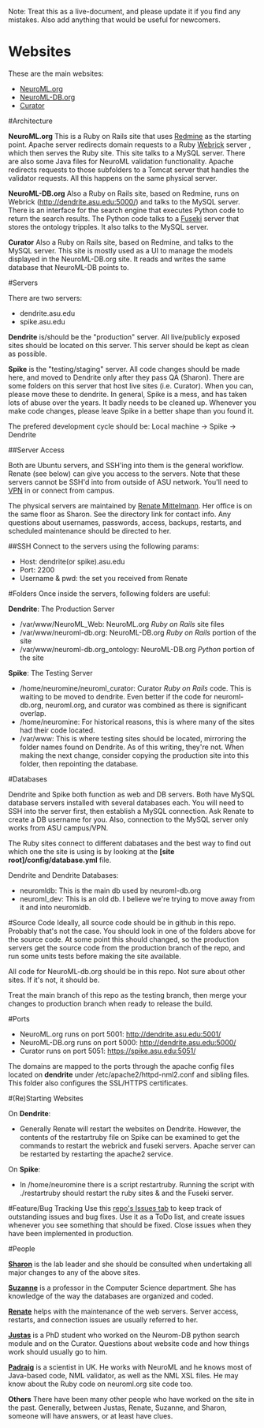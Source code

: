 Note: Treat this as a live-document, and please update it if you find any mistakes. Also add anything that would be useful for newcomers.

# Websites

These are the main websites:
 - [NeuroML.org](https://NeuroML.org)
 - [NeuroML-DB.org](https://neuroml-db.org)
 - [Curator](https://spike.asu.edu:5051/add_cell)

#Architecture

**NeuroML.org**
This is a Ruby on Rails site that uses [Redmine](http://www.redmine.org/) as the starting point. Apache server redirects  domain requests to a Ruby [Webrick](https://en.wikipedia.org/wiki/WEBrick) server , which then serves the Ruby site. This site talks to a MySQL server. There are also some Java files for NeuroML validation functionality. Apache redirects requests to those subfolders to a Tomcat server that handles the validator requests. All this happens on the same physical server.

**NeuroML-DB.org**
Also a Ruby on Rails site, based on Redmine, runs on Webrick (http://dendrite.asu.edu:5000/) and talks to the MySQL server. There is an interface for the search engine that executes Python code to return the search results. The Python code talks to a [Fuseki](https://jena.apache.org/documentation/fuseki2/) server that stores the ontology tripples. It also talks to the MySQL server. 

**Curator**
Also a Ruby on Rails site, based on Redmine, and talks to the MySQL server. This site is mostly used as a UI to manage the models displayed in the NeuroML-DB.org site. It reads and writes the same database that NeuroML-DB points to.

#Servers

There are two servers:
 - dendrite.asu.edu
 - spike.asu.edu
 
**Dendrite** is/should be the "production" server. All live/publicly exposed sites should be located on this server. This server should be kept as clean as possible.

**Spike** is the "testing/staging" server. All code changes should be made here, and moved to Dendrite only after they pass QA (Sharon). There are some folders on this server that host live sites (i.e. Curator). When you can, please move these to dendrite. In general, Spike is a mess, and has taken lots of abuse over the years. It badly needs to be cleaned up. Whenever you make code changes, please leave Spike in a better shape than you found it.

The prefered development cycle should be: Local machine -> Spike -> Dendrite

##Server Access

Both are Ubuntu servers, and SSH'ing into them is the general workflow. Renate (see below) can give you access to the servers. 
Note that these servers cannot be SSH'd into from outside of ASU network. You'll need to [VPN](https://startpage.com/do/search?q=arizona+state+university+vpn&lui=english) in or connect from campus.

The physical servers are maintained by [Renate Mittelmann](https://webapp4.asu.edu/directory/person/85012). Her office is on the same floor as Sharon. See the directory link for contact info. Any questions about usernames, passwords, access, backups, restarts, and scheduled maintenance should be directed to her.

##SSH
Connect to the servers using the following params:
 - Host: dendrite(or spike).asu.edu
 - Port: 2200
 - Username & pwd: the set you received from Renate

#Folders
Once inside the servers, following folders are useful:

**Dendrite**: The Production Server
 - /var/www/NeuroML_Web: NeuroML.org *Ruby on Rails* site files
 - /var/www/neuroml-db.org: NeuroML-DB.org *Ruby on Rails* portion of the site
 - /var/www/neuroml-db.org_ontology: NeuroML-DB.org *Python* portion of the site

**Spike**: The Testing Server
 - /home/neuromine/neuroml_curator: Curator *Ruby on Rails* code. This is waiting to be moved to dendrite. Even better if the code for neuroml-db.org, neuroml.org, and curator was combined as there is significant overlap.
 - /home/neuromine: For historical reasons, this is where many of the sites had their code located.
 - /var/www: This is where testing sites should be located, mirroring the folder names found on Dendrite. As of this writing, they're not. When making the next change, consider copying the production site into this folder, then repointing the database.

#Databases

Dendrite and Spike both function as web and DB servers. Both have MySQL database servers installed with several databases each. You will need to SSH into the server first, then establish a MySQL connection. Ask Renate to create a DB username for you. Also, connection to the MySQL server only works from ASU campus/VPN.

The Ruby sites connect to different dabatases and the best way to find out which one the site is using is by looking at the **[site root]/config/database.yml** file.

Dendrite and Dendrite Databases:
 - neuromldb: This is the main db used by neuroml-db.org
 - neuroml_dev: This is an old db. I believe we're trying to move away from it and into neuromldb. 

#Source Code
Ideally, all source code should be in github in this repo. Probably that's not the case. You should look in one of the folders above for the source code. At some point this should changed, so the production servers get the source code from the production branch of the repo, and run some units tests before making the site available. 

All code for NeuroML-db.org should be in this repo. Not sure about other sites. If it's not, it should be.

Treat the main branch of this repo as the testing branch, then merge your changes to production branch when ready to release the build.


#Ports
 - NeuroML.org runs on port 5001: http://dendrite.asu.edu:5001/
 - NeuroML-DB.org runs on port 5000: http://dendrite.asu.edu:5000/
 - Curator runs on port 5051: https://spike.asu.edu:5051/

The domains are mapped to the ports through the apache config files located on **dendrite** under /etc/apache2/httpd-nml2.conf and sibling files. This folder also configures the SSL/HTTPS certificates.

#(Re)Starting Websites

On **Dendrite**:
 - Generally Renate will restart the websites on Dendrite. However, the contents of the restartruby file on Spike can be examined to get the commands to restart the webrick and fuseki servers. Apache server can be restarted by restarting the apache2 service.

On **Spike**:
 - In /home/neuromine there is a script restartruby. Running the script with ./restartruby should restart the ruby sites & and the Fuseki server. 

#Feature/Bug Tracking
Use this [repo's Issues tab](https://github.com/scrook/neuroml-db/issues) to keep track of outstanding issues and bug fixes. Use it as a ToDo list, and create issues whenever you see something that should be fixed. Close issues when they have been implemented in production.

#People

**[Sharon](https://webapp4.asu.edu/directory/person/741033)** is the lab leader and she should be consulted when undertaking all major changes to any of the above sites.

**[Suzanne](https://webapp4.asu.edu/directory/person/30085)** is a professor in the Computer Science department. She has knowledge of the way the databases are organized and coded.

**[Renate](https://webapp4.asu.edu/directory/person/85012)** helps with the maintenance of the web servers. Server access, restarts, and connection issues are usually referred to her.

**[Justas](https://webapp4.asu.edu/directory/person/2312063)** is a PhD student who worked on the Neurom-DB python search module and on the Curator. Questions about website code and how things work should usually go to him.

**[Padraig](https://iris.ucl.ac.uk/iris/browse/profile?upi=PGLEE72)** is a scientist in UK. He works with NeuroML and he knows most of Java-based code, NML validator, as well as the NML XSL files. He may know about the Ruby code on neuroml.org site code too.

**Others** There have been many other people who have worked on the site in the past. Generally, between Justas, Renate, Suzanne, and Sharon, someone will have answers, or at least have clues.

